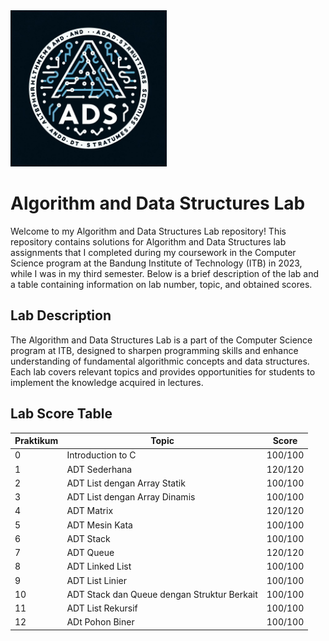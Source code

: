 <img width=250 height=250 src="logo.jpeg">

# Algorithm and Data Structures Lab

Welcome to my Algorithm and Data Structures Lab repository! This repository contains solutions for Algorithm and Data Structures lab assignments that I completed during my coursework in the Computer Science program at the Bandung Institute of Technology (ITB) in 2023, while I was in my third semester. Below is a brief description of the lab and a table containing information on lab number, topic, and obtained scores.

## Lab Description

The Algorithm and Data Structures Lab is a part of the Computer Science program at ITB, designed to sharpen programming skills and enhance understanding of fundamental algorithmic concepts and data structures. Each lab covers relevant topics and provides opportunities for students to implement the knowledge acquired in lectures.

## Lab Score Table

| Praktikum    | Topic                                         | Score |
|--------------|-----------------------------------------------|-------|
| 0            | Introduction to C                             |100/100|
| 1            | ADT Sederhana                                 |120/120|
| 2            | ADT List dengan Array Statik                  |100/100|
| 3            | ADT List dengan Array Dinamis                 |100/100|
| 4            | ADT Matrix                                    |120/120|
| 5            | ADT Mesin Kata                                |100/100|
| 6            | ADT Stack                                     |100/100|
| 7            | ADT Queue                                     |120/120|
| 8            | ADT Linked List                               |100/100|
| 9            | ADT List Linier                               |100/100|
| 10           | ADT Stack dan Queue dengan Struktur Berkait   |100/100|
| 11           | ADT List Rekursif                             |100/100|
| 12           | ADt Pohon Biner                               |100/100|